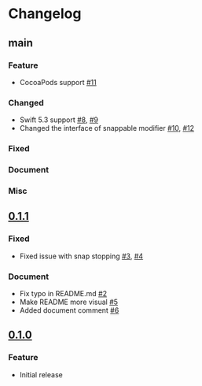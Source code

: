 Changelog
===

## main

### Feature

- CocoaPods support [#11](https://github.com/hugehoge/Snappable/pull/11)

### Changed

- Swift 5.3 support [#8](https://github.com/hugehoge/Snappable/pull/8), [#9](https://github.com/hugehoge/Snappable/pull/9)
- Changed the interface of snappable modifier [#10](https://github.com/hugehoge/Snappable/pull/10), [#12](https://github.com/hugehoge/Snappable/pull/12)

### Fixed

### Document

### Misc

## [0.1.1]

### Fixed

- Fixed issue with snap stopping [#3](https://github.com/hugehoge/Snappable/pull/3), [#4](https://github.com/hugehoge/Snappable/pull/4)

### Document

- Fix typo in README.md [#2](https://github.com/hugehoge/Snappable/pull/2)
- Make README more visual [#5](https://github.com/hugehoge/Snappable/pull/5)
- Added document comment [#6](https://github.com/hugehoge/Snappable/pull/6)

## [0.1.0]

### Feature
- Initial release

[0.1.0]: https://github.com/hugehoge/Snappable/releases/tag/0.1.0
[0.1.1]: https://github.com/hugehoge/Snappable/releases/tag/0.1.1
